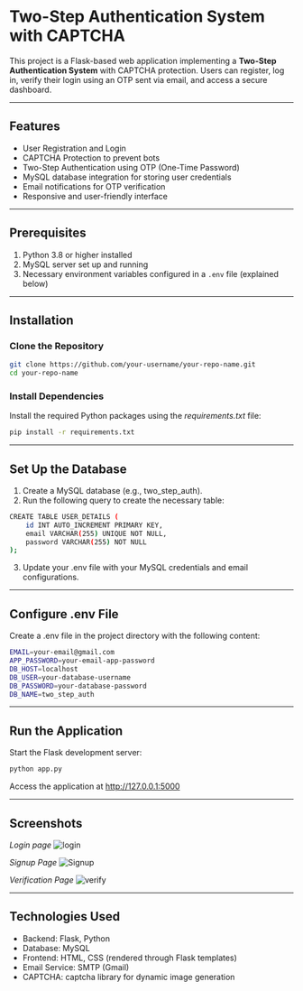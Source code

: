 # Two-Step Authentication System with CAPTCHA

This project is a Flask-based web application implementing a **Two-Step Authentication System** with CAPTCHA protection. Users can register, log in, verify their login using an OTP sent via email, and access a secure dashboard.

---

## Features

- User Registration and Login
- CAPTCHA Protection to prevent bots
- Two-Step Authentication using OTP (One-Time Password)
- MySQL database integration for storing user credentials
- Email notifications for OTP verification
- Responsive and user-friendly interface

---

## Prerequisites

1. Python 3.8 or higher installed
2. MySQL server set up and running
3. Necessary environment variables configured in a `.env` file (explained below)

---

## Installation

### Clone the Repository

```bash
git clone https://github.com/your-username/your-repo-name.git
cd your-repo-name
```

### Install Dependencies
Install the required Python packages using the *requirements.txt* file:
```bash
pip install -r requirements.txt
```
---

## Set Up the Database
1. Create a MySQL database (e.g., two_step_auth).
2. Run the following query to create the necessary table:
```bash
CREATE TABLE USER_DETAILS (
    id INT AUTO_INCREMENT PRIMARY KEY,
    email VARCHAR(255) UNIQUE NOT NULL,
    password VARCHAR(255) NOT NULL
);
```
3. Update your .env file with your MySQL credentials and email configurations.

---
## Configure .env File
Create a .env file in the project directory with the following content:
```bash
EMAIL=your-email@gmail.com
APP_PASSWORD=your-email-app-password
DB_HOST=localhost
DB_USER=your-database-username
DB_PASSWORD=your-database-password
DB_NAME=two_step_auth
```

---
## Run the Application
Start the Flask development server:
```bash
python app.py
```
Access the application at http://127.0.0.1:5000

---
## Screenshots
*Login page*
![login](https://github.com/user-attachments/assets/5c4a6f06-89b3-48d0-9f58-4aa59df50358)

*Signup Page*
![Signup](https://github.com/user-attachments/assets/38a48c55-736b-4a18-a49c-d2ca834cb4bc)

*Verification Page*
![verify](https://github.com/user-attachments/assets/55be0b27-ce2c-4798-8b1a-6b9345fb7dad)

---

## Technologies Used
- Backend: Flask, Python
- Database: MySQL
- Frontend: HTML, CSS (rendered through Flask templates)
- Email Service: SMTP (Gmail)
- CAPTCHA: captcha library for dynamic image generation
